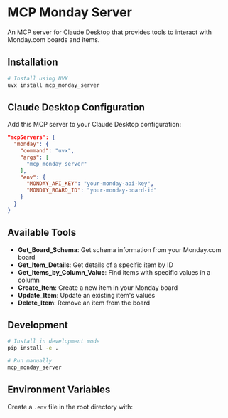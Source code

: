 # MCP Monday Server

An MCP server for Claude Desktop that provides tools to interact with Monday.com boards and items.

## Installation

```bash
# Install using UVX
uvx install mcp_monday_server
```

## Claude Desktop Configuration

Add this MCP server to your Claude Desktop configuration:

```json
"mcpServers": {
  "monday": {
    "command": "uvx",
    "args": [
      "mcp_monday_server"
    ],
    "env": {
      "MONDAY_API_KEY": "your-monday-api-key", 
      "MONDAY_BOARD_ID": "your-monday-board-id"
    }
  }
}
```

## Available Tools

- **Get_Board_Schema**: Get schema information from your Monday.com board
- **Get_Item_Details**: Get details of a specific item by ID
- **Get_Items_by_Column_Value**: Find items with specific values in a column
- **Create_Item**: Create a new item in your Monday board
- **Update_Item**: Update an existing item's values
- **Delete_Item**: Remove an item from the board

## Development

```bash
# Install in development mode
pip install -e .

# Run manually
mcp_monday_server
```

## Environment Variables

Create a `.env` file in the root directory with:
